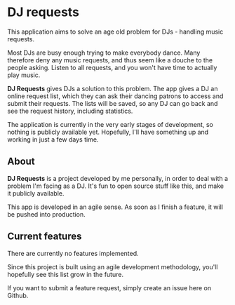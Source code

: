# DJ requests

This application aims to solve an age old problem for DJs - handling music requests. 

Most DJs are busy enough trying to make everybody dance. Many therefore deny any music requests, 
and thus seem like a douche to the people asking. Listen to all requests, and you won't have time 
to actually play music.

**DJ Requests** gives DJs a solution to this problem. The app gives a DJ an online request list, 
which they can ask their dancing patrons to access and submit their requests. The lists will be saved,
so any DJ can go back and see the request history, including statistics.

The application is currently in the very early stages of development, so nothing is publicly available yet. 
Hopefully, I'll have something up and working in just a few days time. 

## About

**DJ Requests** is a project developed by me personally, in order to deal with a problem I'm facing as a DJ. 
It's fun to open source stuff like this, and make it publicly available. 

This app is developed in an agile sense. As soon as I finish a feature, it will be pushed into production. 

## Current features

There are currently no features implemented. 

Since this project is built using an agile development methodology, you'll hopefully see this list grow in the future.

If you want to submit a feature request, simply create an issue here on Github. 
